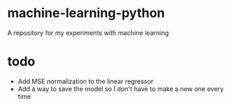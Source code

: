# machine-learning-python
A repository for my experiments with machine learning

# todo
- Add MSE normalization to the linear regressor
- Add a way to save the model so I don't have to make a new one every time
